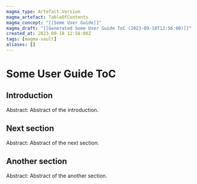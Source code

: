 ```yaml
---
magma_type: Artefact.Version
magma_artefact: TableOfContents
magma_concept: "[[Some User Guide]]"
magma_draft: "[[Generated Some User Guide ToC (2023-09-18T12:56:00)]]"
created_at: 2023-09-18 12:58:00Z
tags: [magma-vault]
aliases: []
---
```

# Some User Guide ToC

## Introduction

Abstract: Abstract of the introduction.

## Next section

Abstract: Abstract of the next section.

## Another section

Abstract: Abstract of the another section.

